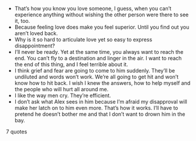  - That’s how you know you love someone, I guess, when you can’t experience anything without wishing the other person were there to see it, too.
 - Because feeling love does make you feel superior. Until you find out you aren’t loved back.
 - Why is it so hard to articulate love yet so easy to express disappointment?
 - I’ll never be ready. Yet at the same time, you always want to reach the end. You can’t fly to a destination and linger in the air. I want to reach the end of this thing, and I feel terrible about it.
 - I think grief and fear are going to come to him suddenly. They’ll be undiluted and words won’t work. We’re all going to get hit and won’t know how to hit back. I wish I knew the answers, how to help myself and the people who will hurt all around me.
 - I like the way men cry. They’re efficient.
 - I don’t ask what Alex sees in him because I’m afraid my disapproval will make her latch on to him even more. That’s how it works. I’ll have to pretend he doesn’t bother me and that I don’t want to drown him in the bay.

7 quotes